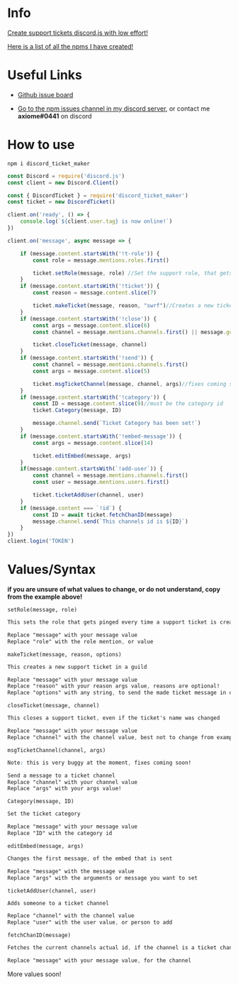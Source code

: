 # Info

[Create support tickets discord.js with low effort!](https://www.npmjs.com/package/discord_ticket_maker)

[Here is a list of all the npms I have created!](https://github.com/TheAxiome/NPM-List)

# Useful Links

- [Github issue board](https://github.com/TheAxiome/discord_ticket_maker/issues)

- [Go to the npm issues channel in my discord server](https://discord.gg/ZbKVPY5), or contact me **axiome#0441** on discord

# How to use

`npm i discord_ticket_maker`

```javaScript
const Discord = require('discord.js')
const client = new Discord.Client()

const { DiscordTicket } = require('discord_ticket_maker')
const ticket = new DiscordTicket()

client.on('ready', () => {
    console.log(`${client.user.tag} is now online!`)
})

client.on('message', async message => {

    if (message.content.startsWith('!t-role')) {
        const role = message.mentions.roles.first()

        ticket.setRole(message, role) //Set the support role, that gets pinged when a new ticket is created!
    }
    if (message.content.startsWith('!ticket')) {
        const reason = message.content.slice(7)

        ticket.makeTicket(message, reason, "swrf")//Creates a new ticket, the reason is optional!
    }
    if (message.content.startsWith('!close')) {
        const args = message.content.slice(6)
        const channel = message.mentions.channels.first() || message.guild.channels.cache.find(c => c.id == args || c.name == args) || message.channel

        ticket.closeTicket(message, channel)
    }
    if (message.content.startsWith('!send')) {
        const channel = message.mentions.channels.first()
        const args = message.content.slice(5)

        ticket.msgTicketChannel(message, channel, args)//fixes coming soon, for this command
    }
    if (message.content.startsWith('!category')) {
        const ID = message.content.slice(9)//must be the category id
        ticket.Category(message, ID)

        message.channel.send(`Ticket Category has been set!`)
    }
    if (message.content.startsWith('!embed-message')) {
        const args = message.content.slice(14)

        ticket.editEmbed(message, args)
    }
    if(message.content.startsWith(`!add-user`)) {
        const channel = message.mentions.channels.first()
        const user = message.mentions.users.first()

        ticket.ticketAddUser(channel, user)
    }
    if (message.content === `!id`) {
        const ID = await ticket.fetchChanID(message)
        message.channel.send(`This channels id is ${ID}`)
    }
})
client.login('TOKEN')
```

# Values/Syntax

**if you are unsure of what values to change, or do not understand, copy from the example above!**

```
setRole(message, role)
```
```css
This sets the role that gets pinged every time a support ticket is created!

Replace "message" with your message value
Replace "role" with the role mention, or value
```



```
makeTicket(message, reason, options)
```
```css
This creates a new support ticket in a guild

Replace "message" with your message value
Replace "reason" with your reason args value, reasons are optional!
Replace "options" with any string, to send the made ticket message in dms!
```



```
closeTicket(message, channel)
```
```css
This closes a support ticket, even if the ticket's name was changed

Replace "message" with your message value
Replace "channel" with the channel value, best not to change from example, unless you know discord.js
```


```
msgTicketChannel(channel, args)
```
```css
Note: this is very buggy at the moment, fixes coming soon!

Send a message to a ticket channel
Replace "channel" with your channel value
Replace "args" with your args value!
```


```
Category(message, ID)
```
```css
Set the ticket category

Replace "message" with your message value
Replace "ID" with the category id
```

```
editEmbed(message, args)
```
```css
Changes the first message, of the embed that is sent

Replace "message" with the message value
Replace "args" with the arguments or message you want to set
```

```
ticketAddUser(channel, user)
```
```css
Adds someone to a ticket channel

Replace "channel" with the channel value
Replace "user" with the user value, or person to add
```

```
fetchChanID(message)
```
```css
Fetches the current channels actual id, if the channel is a ticket channel

Replace "message" with your message value, for the channel
```

More values soon!